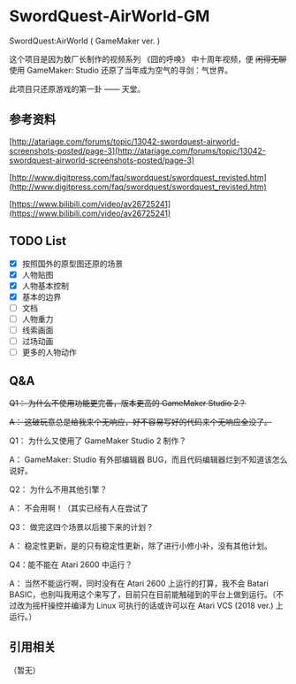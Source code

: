# SwordQuest-AirWorld-GM

SwordQuest:AirWorld ( GameMaker ver. )

这个项目是因为敖厂长制作的视频系列 《囧的呼唤》 中十周年视频，便 ~~闲得无聊~~ 使用 GameMaker: Studio 还原了当年成为空气的寻剑：气世界。

此项目只还原游戏的第一卦 —— 天堂。

## 参考资料

[http://atariage.com/forums/topic/13042-swordquest-airworld-screenshots-posted/page-3](http://atariage.com/forums/topic/13042-swordquest-airworld-screenshots-posted/page-3)

[http://www.digitpress.com/faq/swordquest/swordquest_revisted.htm](http://www.digitpress.com/faq/swordquest/swordquest_revisted.htm)

[https://www.bilibili.com/video/av26725241](https://www.bilibili.com/video/av26725241)

## TODO List

- [x] 按照国外的原型图还原的场景
- [x] 人物贴图
- [x] 人物基本控制
- [x] 基本的边界
- [ ] 文档
- [ ] 人物重力
- [ ] 线索画面
- [ ] 过场动画
- [ ] 更多的人物动作

## Q&A

~~Q1： 为什么不使用功能更完善，版本更高的 GameMaker Studio 2？~~

~~A： 这破玩意总是给我来个无响应，好不容易写好的代码来个无响应全没了。~~

Q1： 为什么又使用了 GameMaker Studio 2 制作？

A： GameMaker: Studio 有外部编辑器 BUG，而且代码编辑器烂到不知道该怎么说好。

Q2： 为什么不用其他引擎？

A： 不会用啊！（其实已经有人在尝试了

Q3： 做完这四个场景以后接下来的计划？

A： 稳定性更新，是的只有稳定性更新，除了进行小修小补，没有其他计划。

Q4：能不能在 Atari 2600 中运行？

A： 当然不能运行啊，同时没有在 Atari 2600 上运行的打算，我不会 Batari BASIC，也别叫我用这个来写了，目前只在目前能触碰到的平台上做到运行。（不过改为摇杆操控并编译为 Linux 可执行的话或许可以在 Atari VCS (2018 ver.) 上运行。）

## 引用相关

（暂无）